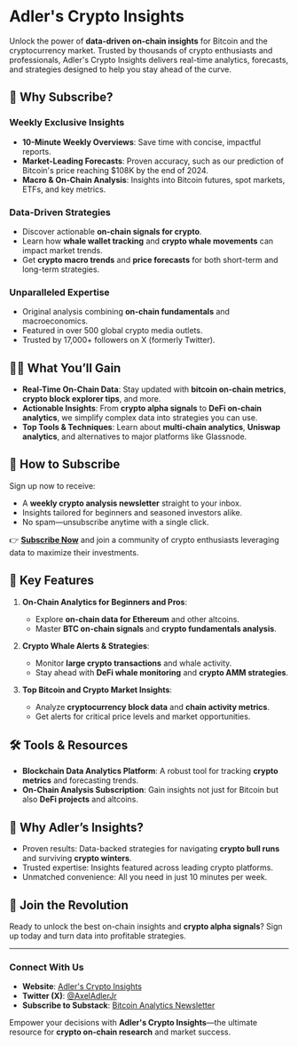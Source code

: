 # Adler's Crypto Insights

Unlock the power of **data-driven on-chain insights** for Bitcoin and the cryptocurrency market. Trusted by thousands of crypto enthusiasts and professionals, Adler's Crypto Insights delivers real-time analytics, forecasts, and strategies designed to help you stay ahead of the curve.

## 🚀 Why Subscribe?

### Weekly Exclusive Insights
- **10-Minute Weekly Overviews**: Save time with concise, impactful reports.
- **Market-Leading Forecasts**: Proven accuracy, such as our prediction of Bitcoin's price reaching $108K by the end of 2024.
- **Macro & On-Chain Analysis**: Insights into Bitcoin futures, spot markets, ETFs, and key metrics.

### Data-Driven Strategies
- Discover actionable **on-chain signals for crypto**.
- Learn how **whale wallet tracking** and **crypto whale movements** can impact market trends.
- Get **crypto macro trends** and **price forecasts** for both short-term and long-term strategies.

### Unparalleled Expertise
- Original analysis combining **on-chain fundamentals** and macroeconomics.
- Featured in over 500 global crypto media outlets.
- Trusted by 17,000+ followers on X (formerly Twitter).

## 🧑‍💻 What You’ll Gain
- **Real-Time On-Chain Data**: Stay updated with **bitcoin on-chain metrics**, **crypto block explorer tips**, and more.
- **Actionable Insights**: From **crypto alpha signals** to **DeFi on-chain analytics**, we simplify complex data into strategies you can use.
- **Top Tools & Techniques**: Learn about **multi-chain analytics**, **Uniswap analytics**, and alternatives to major platforms like Glassnode.

## 📩 How to Subscribe
Sign up now to receive:
- A **weekly crypto analysis newsletter** straight to your inbox.
- Insights tailored for beginners and seasoned investors alike.
- No spam—unsubscribe anytime with a single click.

👉 **[Subscribe Now](http://adlerscryptoinsights.substack.com)** and join a community of crypto enthusiasts leveraging data to maximize their investments.

## 🔑 Key Features
1. **On-Chain Analytics for Beginners and Pros**:
   - Explore **on-chain data for Ethereum** and other altcoins.
   - Master **BTC on-chain signals** and **crypto fundamentals analysis**.

2. **Crypto Whale Alerts & Strategies**:
   - Monitor **large crypto transactions** and whale activity.
   - Stay ahead with **DeFi whale monitoring** and **crypto AMM strategies**.

3. **Top Bitcoin and Crypto Market Insights**:
   - Analyze **cryptocurrency block data** and **chain activity metrics**.
   - Get alerts for critical price levels and market opportunities.

## 🛠 Tools & Resources
- **Blockchain Data Analytics Platform**: A robust tool for tracking **crypto metrics** and forecasting trends.
- **On-Chain Analysis Subscription**: Gain insights not just for Bitcoin but also **DeFi projects** and altcoins.

## 🌟 Why Adler’s Insights?
- Proven results: Data-backed strategies for navigating **crypto bull runs** and surviving **crypto winters**.
- Trusted expertise: Insights featured across leading crypto platforms.
- Unmatched convenience: All you need in just 10 minutes per week.

## 💼 Join the Revolution
Ready to unlock the best on-chain insights and **crypto alpha signals**? Sign up today and turn data into profitable strategies.

---

### Connect With Us
- **Website**: [Adler's Crypto Insights](http://axeladlerjr.github.io/lp/)
- **Twitter (X)**: [@AxelAdlerJr](https://x.com/AxelAdlerJr)
- **Subscribe to Substack**: [Bitcoin Analytics Newsletter](http://adlerscryptoinsights.substack.com)

Empower your decisions with **Adler's Crypto Insights**—the ultimate resource for **crypto on-chain research** and market success.
